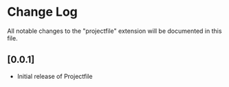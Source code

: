 # Change Log

All notable changes to the "projectfile" extension will be documented in this file.

## [0.0.1]

- Initial release of Projectfile
